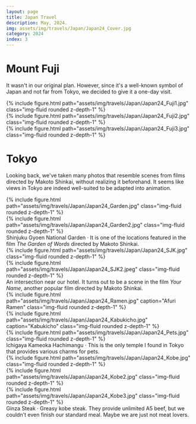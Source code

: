 ```yaml
---
layout: page
title: Japan Travel
description: May, 2024.
img: assets/img/travels/Japan/Japan24_Cover.jpg
category: 2024
index: 3
---
```


# Mount Fuji

It wasn't in our original plan. However, since it's a well-known symbol of Japan and not far from Tokyo, we decided to give it a one-day visit.
<div class="row">
    <div class="col-sm mt-3 mt-md-0">
        {% include figure.html path="assets/img/travels/Japan/Japan24_Fuji1.jpg" class="img-fluid rounded z-depth-1" %}
    </div>
    <div class="col-sm mt-3 mt-md-0">
        {% include figure.html path="assets/img/travels/Japan/Japan24_Fuji2.jpg" class="img-fluid rounded z-depth-1" %}
    </div>
    <div class="col-sm mt-3 mt-md-0">
        {% include figure.html path="assets/img/travels/Japan/Japan24_Fuji3.jpg" class="img-fluid rounded z-depth-1" %}
    </div>
</div>

# Tokyo

Looking back, we've taken many photos that resemble scenes from films directed by Makoto Shinkai, without realizing it beforehand. It seems like views in Tokyo are indeed well-suited to be adapted into animation.

<div class="row">
    <div class="col-sm mt-3 mt-md-0">
        {% include figure.html path="assets/img/travels/Japan/Japan24_Garden.jpg" class="img-fluid rounded z-depth-1" %}
    </div>
    <div class="col-sm mt-3 mt-md-0">
        {% include figure.html path="assets/img/travels/Japan/Japan24_Garden2.jpg" class="img-fluid rounded z-depth-1" %}
    </div>
</div>
<div class="caption">
    Shinjuku Gyoen National Garden · It is one of the locations featured in the film <i>The Garden of Words</i> directed by Makoto Shinkai.
</div>

<div class="row justify-content-sm-center">
    <div class="col mt-3 mt-md-0">
        {% include figure.html path="assets/img/travels/Japan/Japan24_SJK.jpg" class="img-fluid rounded z-depth-1" %}
    </div>
    <div class="col mt-3 mt-md-0">
        {% include figure.html path="assets/img/travels/Japan/Japan24_SJK2.jpeg" class="img-fluid rounded z-depth-1" %}
    </div>
</div>
<div class="caption">
    An intersection near our hotel. It turns out to be a scene in the film <i>Your Name</i>, another popular film directed by Makoto Shinkai.
</div>

<div class="row justify-content-sm-center">
    <div class="col-sm-8 mt-3 mt-md-0">
        {% include figure.html path="assets/img/travels/Japan/Japan24_Ramen.jpg" caption="Afuri Ramen" class="img-fluid rounded z-depth-1" %}
    </div>
    <div class="col-sm-4 mt-3 mt-md-0">
        {% include figure.html path="assets/img/travels/Japan/Japan24_Kabukicho.jpg" caption="Kabukicho" class="img-fluid rounded z-depth-1" %}
    </div>
</div>

<div class="row">
    <div class="col-sm mt-3 mt-md-0">
        {% include figure.html path="assets/img/travels/Japan/Japan24_Pets.jpg" class="img-fluid rounded z-depth-1" %}
    </div>
</div>
<div class="caption">
    Ichigaya Kameoka Hachimangu · This is the only temple I found in Tokyo that provides various charms for pets.
</div>

<div class="row justify-content-sm-center">
    <div class="col-sm mt-3 mt-md-0">
        {% include figure.html path="assets/img/travels/Japan/Japan24_Kobe.jpg" class="img-fluid rounded z-depth-1" %}
    </div>
    <div class="col-sm mt-3 mt-md-0">
        {% include figure.html path="assets/img/travels/Japan/Japan24_Kobe2.jpg" class="img-fluid rounded z-depth-1" %}
    </div>
    <div class="col-sm mt-3 mt-md-0">
        {% include figure.html path="assets/img/travels/Japan/Japan24_Kobe3.jpg" class="img-fluid rounded z-depth-1" %}
    </div>
</div>
<div class="caption">
    Ginza Steak · Greasy kobe steak. They provide unlimited A5 beef, but we couldn't even finish our standard meal. Maybe we are just not meat lovers.
</div>